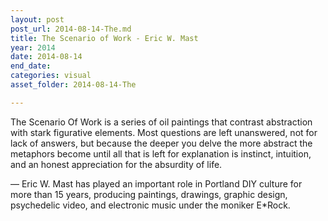 ```yaml
---
layout: post
post_url: 2014-08-14-The.md
title: The Scenario of Work - Eric W. Mast
year: 2014
date: 2014-08-14
end_date: 
categories: visual
asset_folder: 2014-08-14-The

---
```

The Scenario Of Work is a series of oil paintings that contrast abstraction with stark figurative elements. Most questions are left unanswered, not for lack of answers, but because the deeper you delve the more abstract the metaphors become until all that is left for explanation is instinct, intuition, and an honest appreciation for the absurdity of life.

—
Eric W. Mast has played an important role in Portland DIY culture for more than 15 years, producing paintings, drawings, graphic design, psychedelic video, and electronic music under the moniker E*Rock.